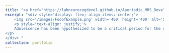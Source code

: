 ```yaml
---
title: "<a href='https://labneurocogdevel.github.io/Aperiodic_MRS_Development/'> Aperiodic EEG and 7T MRSI evidence for maturation of E/I balance supporting the development of working memory through adolescence </a>"
excerpt: "<div style='display: flex; align-items: center;'>
    <img src='/images/FooofExample.png' width='400' height='400' alt='SNR Age Plots' style='margin-right: 10px;'>
    <p style='text-align: justify;'>
    Adolescence has been hypothesized to be a critical period for the development of human association cortex and higher-order cognition. A defining feature of critical period development is a shift in the excitation: inhibition (E/I) balance of neural circuitry, however how changes in E/I may enhance cortical circuit function to support maturational improvements in cognitive capacities is not known. Harnessing ultra-high field 7 T MR spectroscopy and EEG in a large, longitudinal cohort of youth (N = 164, ages 10–32 years old, 347 neuroimaging sessions), we delineate biologically specific associations between age-related changes in excitatory glutamate and inhibitory GABA neurotransmitters and EEG-derived measures of aperiodic neural activity reflective of E/I balance in prefrontal association cortex.
</p>
</div> "
collection: portfolio
---
```



